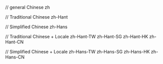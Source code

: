 // general Chinese
zh

// Traditional Chinese 
zh-Hant

// Simplified Chinese
zh-Hans

// Traditional Chinese + Locale
zh-Hant-TW
zh-Hant-SG
zh-Hant-HK
zh-Hant-CN

// Simplified Chinese + Locale
zh-Hans-TW
zh-Hans-SG
zh-Hans-HK
zh-Hans-CN
